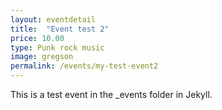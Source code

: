 ```yaml
---
layout: eventdetail
title:  "Event test 2"
price: 10.00
type: Punk rock music
image: gregson
permalink: /events/my-test-event2
---
```

This is a test event in the _events folder in Jekyll.
